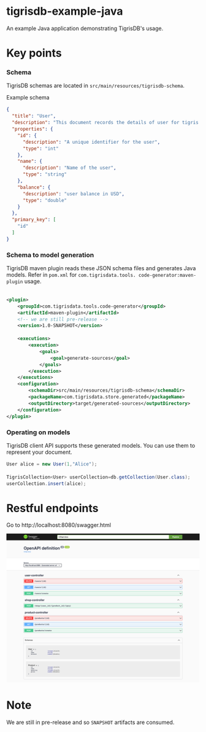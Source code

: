 # tigrisdb-example-java
An example Java application demonstrating TigrisDB's usage.

# Key points

### Schema
TigrisDB schemas are located in `src/main/resources/tigrisdb-schema`.

Example schema

```json
{
  "title": "User",
  "description": "This document records the details of user for tigris store",
  "properties": {
    "id": {
      "description": "A unique identifier for the user",
      "type": "int"
    },
    "name": {
      "description": "Name of the user",
      "type": "string"
    },
    "balance": {
      "description": "user balance in USD",
      "type": "double"
    }
  },
  "primary_key": [
    "id"
  ]
}
```

### Schema to model generation

TigrisDB maven plugin reads these JSON schema files and generates Java models.
Refer in `pom.xml` for `com.tigrisdata.tools. code-generator:maven-plugin`
usage.

```xml

<plugin>
    <groupId>com.tigrisdata.tools.code-generator</groupId>
    <artifactId>maven-plugin</artifactId>
    <!-- we are still pre-release -->
    <version>1.0-SNAPSHOT</version>

    <executions>
        <execution>
            <goals>
                <goal>generate-sources</goal>
            </goals>
        </execution>
    </executions>
    <configuration>
        <schemaDir>src/main/resources/tigrisdb-schema</schemaDir>
        <packageName>com.tigrisdata.store.generated</packageName>
        <outputDirectory>target/generated-sources</outputDirectory>
    </configuration>
</plugin>
```

### Operating on models

TigrisDB client API supports these generated models. You can use them to
represent your document.

```java
User alice = new User(1,"Alice");

TigrisCollection<User> userCollection=db.getCollection(User.class);
userCollection.insert(alice);
```

# Restful endpoints

Go to http://localhost:8080/swagger.html

![swagger_ui_screenshot.png](swagger_ui_screenshot.png)

# Note

We are still in pre-release and so `SNAPSHOT` artifacts are consumed.